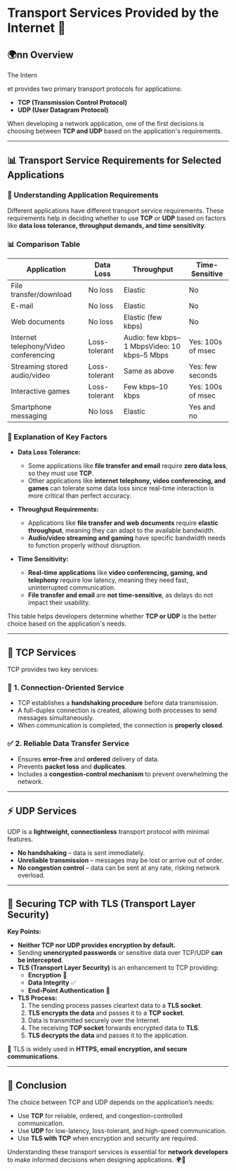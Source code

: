 # &#x20;**Transport Services Provided by the Internet 📌**

## 🌍nn Overview

The Intern&#x20;

et provides two primary transport protocols for applications:

- **TCP (Transmission Control Protocol)**
- **UDP (User Datagram Protocol)**

When developing a network application, one of the first decisions is choosing between **TCP and UDP** based on the application's requirements.

---

## 📊 Transport Service Requirements for Selected Applications

### 📌 Understanding Application Requirements

Different applications have different transport service requirements. These requirements help in deciding whether to use **TCP** or **UDP** based on factors like **data loss tolerance, throughput demands, and time sensitivity**.

### 📊 Comparison Table

| **Application**                       | **Data Loss** | **Throughput**                              | **Time-Sensitive** |
| ------------------------------------- | ------------- | ------------------------------------------- | ------------------ |
| File transfer/download                | No loss       | Elastic                                     | No                 |
| E-mail                                | No loss       | Elastic                                     | No                 |
| Web documents                         | No loss       | Elastic (few kbps)                          | No                 |
| Internet telephony/Video conferencing | Loss-tolerant | Audio: few kbps–1 MbpsVideo: 10 kbps–5 Mbps | Yes: 100s of msec  |
| Streaming stored audio/video          | Loss-tolerant | Same as above                               | Yes: few seconds   |
| Interactive games                     | Loss-tolerant | Few kbps–10 kbps                            | Yes: 100s of msec  |
| Smartphone messaging                  | No loss       | Elastic                                     | Yes and no         |

### 📌 Explanation of Key Factors

- **Data Loss Tolerance:**

  - Some applications like **file transfer and email** require **zero data loss**, so they must use **TCP**.
  - Other applications like **internet telephony, video conferencing, and games** can tolerate some data loss since real-time interaction is more critical than perfect accuracy.

- **Throughput Requirements:**

  - Applications like **file transfer and web documents** require **elastic throughput**, meaning they can adapt to the available bandwidth.
  - **Audio/video streaming and gaming** have specific bandwidth needs to function properly without disruption.

- **Time Sensitivity:**

  - **Real-time applications** like **video conferencing, gaming, and telephony** require low latency, meaning they need fast, uninterrupted communication.
  - **File transfer and email** are **not time-sensitive**, as delays do not impact their usability.

This table helps developers determine whether **TCP or UDP** is the better choice based on the application's needs.

---

## 🔹 **TCP Services**

TCP provides two key services:

### 🔗 **1. Connection-Oriented Service**

- TCP establishes a **handshaking procedure** before data transmission.
- A full-duplex connection is created, allowing both processes to send messages simultaneously.
- When communication is completed, the connection is **properly closed**.

### ✅ **2. Reliable Data Transfer Service**

- Ensures **error-free** and **ordered** delivery of data.
- Prevents **packet loss** and **duplicates**.
- Includes a **congestion-control mechanism** to prevent overwhelming the network.

---

## ⚡ **UDP Services**

UDP is a **lightweight, connectionless** transport protocol with minimal features.

- **No handshaking** – data is sent immediately.
- **Unreliable transmission** – messages may be lost or arrive out of order.
- **No congestion control** – data can be sent at any rate, risking network overload.

---

## 🔐 **Securing TCP with TLS (Transport Layer Security)**

**Key Points:**

- **Neither TCP nor UDP provides encryption by default.**
- Sending **unencrypted passwords** or sensitive data over TCP/UDP **can be intercepted**.
- **TLS (Transport Layer Security)** is an enhancement to TCP providing:
  - **Encryption** 🔐
  - **Data Integrity** ✅
  - **End-Point Authentication** 🔑
- **TLS Process:**
  1. The sending process passes cleartext data to a **TLS socket**.
  2. **TLS encrypts the data** and passes it to a **TCP socket**.
  3. Data is transmitted securely over the Internet.
  4. The receiving **TCP socket** forwards encrypted data to **TLS**.
  5. **TLS decrypts the data** and passes it to the application.

🚀 TLS is widely used in **HTTPS, email encryption, and secure communications**.

---

## 🎯 **Conclusion**

The choice between TCP and UDP depends on the application’s needs:

- Use **TCP** for reliable, ordered, and congestion-controlled communication.
- Use **UDP** for low-latency, loss-tolerant, and high-speed communication.
- Use **TLS with TCP** when encryption and security are required.

Understanding these transport services is essential for **network developers** to make informed decisions when designing applications. 🌍🚀

